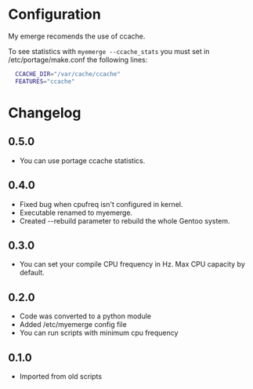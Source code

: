 # Configuration

My emerge recomends the use of ccache.

To see statistics with `myemerge --ccache_stats` you must set in /etc/portage/make.conf the following lines:
```bash
  CCACHE_DIR="/var/cache/ccache"
  FEATURES="ccache"
```

# Changelog

## 0.5.0
- You can use portage ccache statistics.

## 0.4.0
- Fixed bug when cpufreq isn't configured in kernel.
- Executable renamed to myemerge.
- Created --rebuild parameter to rebuild the whole Gentoo system.

## 0.3.0
- You can set your compile CPU frequency in Hz. Max CPU capacity by default.

## 0.2.0
- Code was converted to a python module
- Added /etc/myemerge config file
- You can run scripts with minimum cpu frequency

## 0.1.0
- Imported from old scripts
